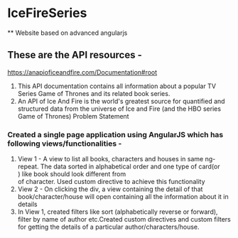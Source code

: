 # IceFireSeries
** Website based on advanced angularjs
## These are the API resources -
https://anapioficeandfire.com/Documentation#root
  1. This API documentation contains all information about a popular TV Series Game of Thrones
and its related book series.
  1. An API of Ice And Fire is the world's greatest source for quantified and structured data from
the universe of Ice and Fire (and the HBO series Game of Thrones)
Problem Statement
### Created a single page application using AngularJS which has following views/functionalities -
1. View 1 - A view to list all books, characters and houses in same ng-repeat. The data
sorted in alphabetical order and one type of card(or <div>) like book should
look different from <div> of character. Used custom directive to achieve this functionality
1. View 2 - On clicking the div, a view containing the detail of that book/character/house
will open containing all the information about it in details
1. In View 1, created filters like sort (alphabetically reverse or forward), filter by name of
author etc.Created custom directives and custom filters for getting the details of a particular author/characters/house.
